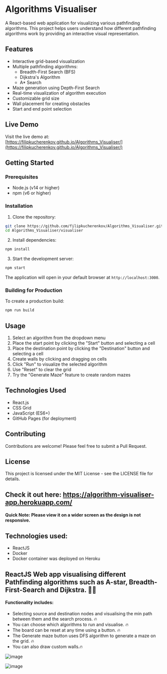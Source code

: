 # Algorithms Visualiser

A React-based web application for visualizing various pathfinding algorithms. This project helps users understand how different pathfinding algorithms work by providing an interactive visual representation.

## Features

- Interactive grid-based visualization
- Multiple pathfinding algorithms:
  - Breadth-First Search (BFS)
  - Dijkstra's Algorithm
  - A* Search
- Maze generation using Depth-First Search
- Real-time visualization of algorithm execution
- Customizable grid size
- Wall placement for creating obstacles
- Start and end point selection

## Live Demo

Visit the live demo at: [https://filipkucherenkov.github.io/Algorithms_Visualiser/](https://filipkucherenkov.github.io/Algorithms_Visualiser/)

## Getting Started

### Prerequisites

- Node.js (v14 or higher)
- npm (v6 or higher)

### Installation

1. Clone the repository:
```bash
git clone https://github.com/filipkucherenkov/Algorithms_Visualiser.git
cd Algorithms_Visualiser/visualiser
```

2. Install dependencies:
```bash
npm install
```

3. Start the development server:
```bash
npm start
```

The application will open in your default browser at `http://localhost:3000`.

### Building for Production

To create a production build:

```bash
npm run build
```

## Usage

1. Select an algorithm from the dropdown menu
2. Place the start point by clicking the "Start" button and selecting a cell
3. Place the destination point by clicking the "Destination" button and selecting a cell
4. Create walls by clicking and dragging on cells
5. Click "Run" to visualize the selected algorithm
6. Use "Reset" to clear the grid
7. Try the "Generate Maze" feature to create random mazes

## Technologies Used

- React.js
- CSS Grid
- JavaScript (ES6+)
- GitHub Pages (for deployment)

## Contributing

Contributions are welcome! Please feel free to submit a Pull Request.

## License

This project is licensed under the MIT License - see the LICENSE file for details.

## Check it out here: https://algorithm-visualiser-app.herokuapp.com/
 #### Quick Note: Please view it on a wider screen as the design is not responsive.
 
## Technologies used:
  * ReactJS
  * Docker 
  * Docker container was deployed on Heroku
 
 
## ReactJS Web app visualising different Pathfinding algorithms such as A-star, Breadth-First-Search and Dijkstra. 👨‍💻 
#### Functionality includes:
  * Selecting source and destination nodes and visualising the min path between them and the search process. 🔥
  * You can choose which algorithms to run and visualise. 🔥
  * The board can be reset at any time using a button. 🔥
  * The Generate maze button uses DFS algorithm to generate a maze on the grid. 🔥
  * You can also draw custom walls.🔥
  
  
  ![image](https://user-images.githubusercontent.com/72323426/143968193-dbd9ec05-38b1-4ea1-a437-467d984e3856.png)
  
  ![image](https://user-images.githubusercontent.com/72323426/143968102-5ac20467-9af0-45d2-85a5-074d169b1e13.png)


